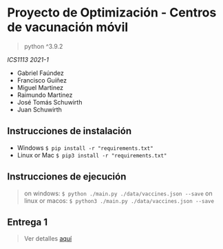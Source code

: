 # Proyecto de Optimización - Centros de vacunación móvil

> python ^3.9.2

_ICS1113 2021-1_

- Gabriel Faúndez
- Francisco Guíñez
- Miguel Martinez
- Raimundo Martinez
- José Tomás Schuwirth
- Juan Schuwirth

## Instrucciones de instalación

- Windows `$ pip install -r "requirements.txt"`
- Linux or Mac `$ pip3 install -r "requirements.txt"`

## Instrucciones de ejecución

> on windows: `$ python ./main.py ./data/vaccines.json --save`
> on linux or macos: `$ python3 ./main.py ./data/vaccines.json --save`

## Entrega 1

> Ver detalles [aquí](https://github.com/FarDust/Proyecto-Optimizacion/tree/main/docs/entrega1)